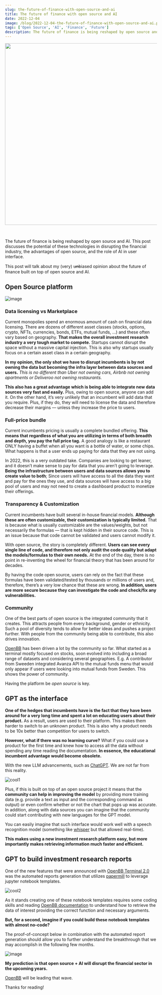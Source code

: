 ```yaml
---
slug: the-future-of-finance-with-open-source-and-ai
title: The future of finance with open source and AI
date: 2022-12-04
image: /blog/2022-12-04-the-future-of-finance-with-open-source-and-ai.png
tags: ['Open Source', 'AI', 'Finance', 'Future']
description: The future of finance is being reshaped by open source and AI. This post discusses the potential of these technologies in disrupting the financial industry, the advantages of open source, and the role of AI in user interface.
---
```


<p align="center">
    <img width="600" src="/blog/2022-12-04-the-future-of-finance-with-open-source-and-ai.png"/>
</p>

<br />

The future of finance is being reshaped by open source and AI. This post discusses the potential of these technologies in disrupting the financial industry, the advantages of open source, and the role of AI in user interface.

<!-- truncate -->

<div style={{borderTop: '1px solid #0088CC', margin: '1.5em 0'}} />

This post will talk about my (very) u̶n̶biased opinion about the future of finance built on top of open source and AI.

## Open Source platform

![image](/blog/2022-12-04-the-future-of-finance-with-open-source-and-ai_1.png)

### Data licensing vs Marketplace

Current monopolies spend an enormous amount of cash on financial data licensing. There are dozens of different asset classes (stocks, options, crypto, NFTs, currencies, bonds, ETFs, mutual funds, …) and these often vary based on geography. **That makes the overall investment research industry a very tough market to compete.** Startups cannot disrupt the space without a massive capital injection. This is also why startups usually focus on a certain asset class in a certain geography.

**In my opinion, the only shot we have to disrupt incumbents is by not owning the data but becoming the infra layer between data sources and users.** _This is no different than Uber not owning cars, Airbnb not owning apartments or Deliveroo not owning restaurants._

**This also has a great advantage which is being able to integrate new data sources very fast and easily.** Plus, owing to open source, anyone can add it. On the other hand, it’s very unlikely that an incumbent will add data that you require. Plus, if they do, they will need to license the data and therefore decrease their margins — unless they increase the price to users.

### Full-price bundle

Current incumbents pricing is usually a complete bundled offering. **This means that regardless of what you are utilizing in terms of both breadth and depth, you pay the full price tag.** A good analogy is like a restaurant ONLY having a buffet when all you want is a bottle of water, or some chips. What happens is that a user ends up paying for data that they are not using.

In 2022, this is a very outdated take. Companies are looking to get leaner, and it doesn’t make sense to pay for data that you aren’t going to leverage. **Being the infrastructure between users and data sources allows you to create value to both**; Since users will have access to all the data they want and pay for the ones they use, and data sources will have access to a big pool of users and may not need to create a dashboard product to monetize their offerings.

### Transparency & Customization

Current incumbents have built several in-house financial models. **Although these are often customizable, their customization is typically limited.** That is because what is usually customizable are the values/weights, but not necessarily the formulas — that is kept hidden in their source code. This is an issue because that code cannot be validated and users cannot modify it.

With open source, the story is completely different. **Users can see every single line of code, and therefore not only audit the code quality but adapt the models/formulas to their own needs.** At the end of the day, there is no point in re-inventing the wheel for financial theory that has been around for decades.

By having the code open source, users can rely on the fact that these formulas have been validated/tested by thousands or millions of users and, therefore, there’s a very low chance that these are wrong. **In addition, users are more secure because they can investigate the code and check/fix any vulnerabilities.**

### Community

One of the best parts of open source is the integrated community that it creates. This attracts people from every background, gender or ethnicity. Such a pool of diversity tends to allow for better ideas and pushes a project further. With people from the community being able to contribute, this also drives innovation.

[OpenBB](http://my.openbb.co/app/terminal/community-routines) has been driven a lot by the community so far. What started as a terminal mostly focused on stocks, soon evolved into including a broad range of datasets and considering several geographies. E.g. A contributor from Sweeden integrated Avanza API to the mutual funds menu that would only appear if users were looking into mutual funds from Sweden. This shows the power of community.

Having the platform be _open source_ is key.

## GPT as the interface

**One of the hedges that incumbents have is the fact that they have been around for a very long time and spent a lot on educating users about their product.** As a result, users are used to their platform. This makes them harder to switch to an unknown product. This is also why a product needs to be 10x better than competition for users to switch.

**However, what if there was no learning curve?** What if you could use a product for the first time and knew how to access all the data without spending any time reading the documentation. **In essence, the educational incumbent advantage would become obsolete.**

With the new LLM advancements, such as [ChatGPT](https://chat.openai.com/chat). We are not far from this reality.

![cool1](/blog/2022-12-04-the-future-of-finance-with-open-source-and-ai_2.png)

Plus, if this is built on top of an open source project it means that the **community can help in improving the model** by providing more training data (e.g. provide a text as input and the corresponding command as output) or even confirm whether or not the chart that pops up was accurate. In addition, along with data sources you can imagine that the community could start contributing with new languages for the GPT model.

You can easily imagine that such interface would work well with a speech recognition model (something like [whisper](https://github.com/openai/whisper) but that allowed real-time).

**This makes using a new investment research platform easy, but more importantly makes retrieving information much faster and efficient.**

## GPT to build investment research reports

One of the new features that were announced with [OpenBB Terminal 2.0](https://openbb.co/blog/openbb-terminal-2-acai) was the automated reports generation that utilizes [papermill](https://github.com/nteract/papermill) to leverage jupyter notebook templates.

![cool2](/blog/2022-12-04-the-future-of-finance-with-open-source-and-ai_3.png)

As it stands creating one of these notebook templates requires some coding skills and reading [OpenBB documentation](https://docs.openbb.co/) to understand how to retrieve the data of interest providing the correct function and necessary arguments.

**But, for a second, imagine if you could build these notebook templates with almost no-code?**

The proof-of-concept below in combination with the automated report generation should allow you to further understand the breakthrough that we may accomplish in the following few months.

![image](/blog/2022-12-04-the-future-of-finance-with-open-source-and-ai_4.png)

**My prediction is that open source + AI will disrupt the financial sector in the upcoming years.**

[OpenBB](https://openbb.co/) will be leading that wave.

Thanks for reading!
